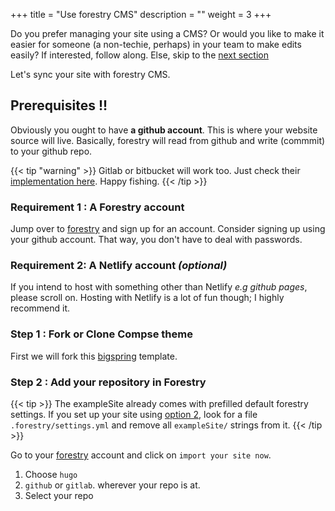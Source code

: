 +++
title = "Use forestry CMS"
description = ""
weight = 3
+++

Do you prefer managing your site using a CMS? Or would you like to make it easier for someone (a non-techie, perhaps) in your team to make edits easily? If interested, follow along. Else, skip to the [next section](../overview/)

Let's sync your site with forestry CMS.

## Prerequisites !!

Obviously you  ought to have __a github account__. This is where your website source will live. Basically, forestry will read from github and write (commmit) to your github repo.

{{< tip "warning" >}}
Gitlab or bitbucket will work too. Just check their [implementation here](https://forestry.io/docs/git-sync/gitlab/). Happy fishing.
{{< /tip >}}

### Requirement 1 : A Forestry account

Jump over to [forestry](https://bit.ly/forestry-account) and sign up for an account. Consider signing up using your github account. That way, you don't have to deal with passwords.

### Requirement 2: A Netlify account _(optional)_

If you intend to host with something other than Netlify _e.g github pages_, please scroll on. Hosting with Netlify is a lot of fun though; I highly recommend it.

### Step 1 : Fork or Clone Compse theme

First we will fork this [bigspring](https://github.com/themefisher/bigspring-hugo-startup-theme) template.

### Step 2 : Add your repository in Forestry

{{< tip >}}
The exampleSite already comes with prefilled default forestry settings. If you set up your site using [option 2](../getting-started/#option-2-recommended), look for a file `.forestry/settings.yml` and remove all `exampleSite/` strings from it.
{{< /tip >}}

Go to your [forestry](https://bit.ly/forestry-account)  account and click on `import your site now`.

1. Choose `hugo`
2. `github` or `gitlab`. wherever your repo is at.
3. Select your repo
